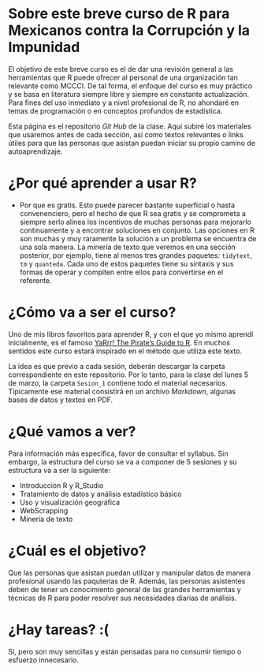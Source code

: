 # Sobre este breve curso de R para Mexicanos contra la Corrupción y la Impunidad

El objetivo de este breve curso es el de dar una revisión general a las herramientas que R puede ofrecer al personal de una organización tan relevante como MCCCI. De tal forma, el enfoque del curso es muy práctico y se basa en literatura siempre libre y siempre en constante actualización. Para fines del uso inmediato y a nivel profesional de R, no ahondaré en temas de programación o en conceptos profundos de estadística. 

Esta página es el repositorio *Git Hub* de la clase. Aquí subiré los materiales que usaremos antes de cada sección, así como textos relevantes o links útiles para que las personas que asistan puedan iniciar su propio camino de autoaprendizaje.

# ¿Por qué aprender a usar R?

* Por que es gratis. Esto puede parecer bastante superficial o hasta convenenciero, pero el hecho de que R sea gratis y se comprometa a siempre serlo alinea los incentivos de muchas personas para mejorarlo continuamente y a encontrar soluciones en conjunto. Las opciones en R son muchas y muy raramente la solución a un problema se encuentra de una sola manera. La minería de texto que veremos en una sección posterior, por ejemplo, tiene al menos tres grandes paquetes: `tidytext`, `tm` y `quanteda`. Cada uno de estos paquetes tiene su sintaxis y sus formas de operar y compiten entre ellos para convertirse en el referente.

# ¿Cómo va a ser el curso?

Uno de mis libros favoritos para aprender R, y con el que yo mismo aprendí inicialmente, es el famoso [YaRrr! The Pirate’s Guide to R](https://bookdown.org/ndphillips/YaRrr/). En muchos sentidos este curso estará inspirado en el método que utiliza este texto.

La idea es que previo a cada sesión, deberán descargar la carpeta correspondiente en este repositorio. Por lo tanto, para la clase del lunes 5 de marzo, la carpeta `Sesion_1` contiene todo el material necesarios. Típicamente ese material consistirá en un archivo *Markdown*, algunas bases de datos y textos en PDF.


# ¿Qué vamos a ver?

Para información más específica, favor de consultar el syllabus. Sin embargo, la estructura del curso se va a componer de 5 sesiones y su estructura va a ser la siguiente:

* Introducción R y R_Studio
* Tratamiento de datos y análisis estadístico básico
* Uso y visualización geográfica
* WebScrapping
* Minería de texto

# ¿Cuál es el objetivo?

Que las personas que asistan puedan utilizar y manipular datos de manera profesional usando las paquterías de R. Además, las personas asistentes deben de tener un conocimiento general de las grandes herramientas y técnicas de R para poder resolver sus necesidades diarias de análisis.

# ¿Hay tareas? :(

Sí, pero son muy sencillas y están pensadas para no consumir tiempo o esfuerzo innecesario.